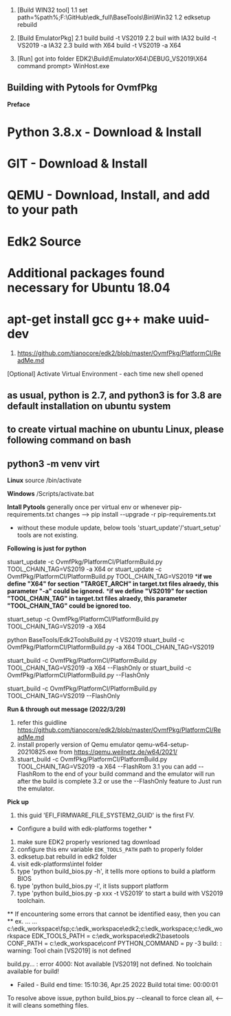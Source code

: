 
1. [Build WIN32 tool]
 1.1 set path=%path%;F:\GitHub\edk_full\BaseTools\Bin\Win32
  1.2 edksetup rebuild

2. [Build EmulatorPkg]
  2.1 build
    build -t VS2019
  2.2 buil with IA32
    build -t VS2019 -a IA32
  2.3 build with X64
    build -t VS2019 -a X64

3. [Run]
got into folder EDK2\Build\EmulatorX64\DEBUG_VS2019\X64
command prompt> WinHost.exe

## Building with Pytools for OvmfPkg

**Preface**
# Python 3.8.x - Download & Install
# GIT - Download & Install
# QEMU - Download, Install, and add to your path
# Edk2 Source
# Additional packages found necessary for Ubuntu 18.04
# apt-get install gcc g++ make uuid-dev

1. <https://github.com/tianocore/edk2/blob/master/OvmfPkg/PlatformCI/ReadMe.md>

[Optional] Activate Virtual Environment - each time new shell opened

## as usual, python is 2.7, and python3 is for 3.8 are default installation on ubuntu system
## to create virtual machine on ubuntu Linux, please following command on bash
## python3 -m venv virt

**Linux**
source <name of virtual environment>/bin/activate

**Windows**
<name of virtual environment>/Scripts/activate.bat

**Intall Pytools**
generally once per virtual env or whenever pip-requirements.txt changes
--> pip install --upgrade -r pip-requirements.txt
* without these module update, below tools 'stuart_update'/'stuart_setup' tools are not existing.


**Following is just for python**

stuart_update -c OvmfPkg/PlatformCI/PlatformBuild.py TOOL_CHAIN_TAG=VS2019 -a X64
  or
stuart_update -c OvmfPkg/PlatformCI/PlatformBuild.py TOOL_CHAIN_TAG=VS2019
  ***if we define "X64" for section "TARGET_ARCH" in target.txt files alraedy, this parameter "-a" could be ignored.**
  ***if we define "VS2019" for section "TOOL_CHAIN_TAG" in target.txt files alraedy, this parameter "TOOL_CHAIN_TAG" could be ignored too.**

stuart_setup -c OvmfPkg/PlatformCI/PlatformBuild.py TOOL_CHAIN_TAG=VS2019 -a X64

python BaseTools/Edk2ToolsBuild.py -t VS2019
stuart_build -c OvmfPkg/PlatformCI/PlatformBuild.py -a X64 TOOL_CHAIN_TAG=VS2019

stuart_build -c OvmfPkg/PlatformCI/PlatformBuild.py TOOL_CHAIN_TAG=VS2019 -a X64 --FlashOnly
  or 
stuart_build -c OvmfPkg/PlatformCI/PlatformBuild.py --FlashOnly

stuart_build -c OvmfPkg/PlatformCI/PlatformBuild.py TOOL_CHAIN_TAG=VS2019 --FlashOnly

**Run & through out message (2022/3/29)**

1. refer this guidline <https://github.com/tianocore/edk2/blob/master/OvmfPkg/PlatformCI/ReadMe.md>
2. install properly version of Qemu emulator qemu-w64-setup-20210825.exe from <https://qemu.weilnetz.de/w64/2021/>
3. stuart_build -c OvmfPkg/PlatformCI/PlatformBuild.py TOOL_CHAIN_TAG=VS2019 -a X64 --FlashRom
  3.1 you can add --FlashRom to the end of your build command and the emulator will run after the build is complete
  3.2 or use the --FlashOnly feature to Just run the emulator.

**Pick up**

1. this guid 'EFI_FIRMWARE_FILE_SYSTEM2_GUID' is the first FV.



* Configure a build with edk-platforms together *
1. make sure EDK2 properly vesrioned tag download
2. configure this env variable `EDK_TOOLS_PATH` path to properly folder 
3. edksetup.bat rebuild in edk2 folder
4. visit edk-platforms\intel folder
5. type 'python build_bios.py -h', it tellls more options to build a platform BIOS
6. type 'python build_bios.py -l', it lists support platform 
7. type 'python build_bios.py -p xxx -t VS2019' to start a build with VS2019 toolchain.

** If encountering some errors that cannot be identified easy, then you can **
ex.
...
...
c:\edk_workspace\fsp;c:\edk_workspace\edk2;c:\edk_workspace;c:\edk_workspace
EDK_TOOLS_PATH   = c:\edk_workspace\edk2\basetools
CONF_PATH        = c:\edk_workspace\conf
PYTHON_COMMAND   = py -3
build: : warning: Tool chain [VS2019] is not defined


build.py...
 : error 4000: Not available
	[VS2019] not defined. No toolchain available for build!


- Failed -
Build end time: 15:10:36, Apr.25 2022
Build total time: 00:00:01


To resolve above issue, python build_bios.py --cleanall to force clean all, <-- it will cleans something files.
  